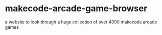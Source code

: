 # makecode-arcade-game-browser
a website to look through a huge collection of over 4000 makecode arcade games
